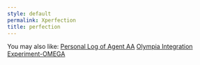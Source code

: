```yaml
---
style: default
permalink: Xperfection
title: perfection
---
```

You may also like:
[Personal Log of Agent AA](http://scp-wiki.net/log-of-agent-aa)
[Olympia Integration Experiment-OMEGA](http://scp-wiki.net/olympia-integration-experiment-omega)